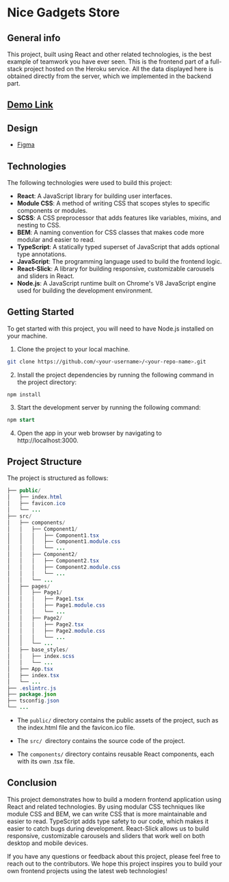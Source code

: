 # Nice Gadgets Store

## General info
This project, built using React and other related technologies, is the best example of teamwork you have ever seen. This is the frontend part of a full-stack project hosted on the Heroku service. All the data displayed here is obtained directly from the server, which we implemented in the backend part.

## [Demo Link](https://www.figma.com/file/T5ttF21UnT6RRmCQQaZc6L/Phone-catalog-(V2)-Original?node-id=0%3A1)

## Design
* [Figma](https://www.figma.com/file/T5ttF21UnT6RRmCQQaZc6L/Phone-catalog-(V2)-Original?node-id=0%3A1)
	
## Technologies
The following technologies were used to build this project:

* **React**: A JavaScript library for building user interfaces.
* **Module CSS**: A method of writing CSS that scopes styles to specific components or modules.
* **SCSS**: A CSS preprocessor that adds features like variables, mixins, and nesting to CSS.
* **BEM**: A naming convention for CSS classes that makes code more modular and easier to read.
* **TypeScript**: A statically typed superset of JavaScript that adds optional type annotations.
* **JavaScript**: The programming language used to build the frontend logic.
* **React-Slick**: A library for building responsive, customizable carousels and sliders in React.
* **Node.js**: A JavaScript runtime built on Chrome's V8 JavaScript engine used for building the development environment.
	
## Getting Started
To get started with this project, you will need to have Node.js installed on your machine.

1. Clone the project to your local machine.

``` bash
git clone https://github.com/<your-username>/<your-repo-name>.git
```
2. Install the project dependencies by running the following command in the project directory:

```
npm install
```
3. Start the development server by running the following command:

```sql
npm start
```
4. Open the app in your web browser by navigating to http://localhost:3000.

## Project Structure

The project is structured as follows:

```java
├── public/
│   ├── index.html
│   ├── favicon.ico
│   └── ...
├── src/
│   ├── components/
│   │   ├── Component1/
│   │   │   ├── Component1.tsx
│   │   │   ├── Component1.module.css
│   │   │   └── ...
│   │   ├── Component2/
│   │   │   ├── Component2.tsx
│   │   │   ├── Component2.module.css
│   │   │   └── ...
│   │   └── ...
│   ├── pages/
│   │   ├── Page1/
│   │   │   ├── Page1.tsx
│   │   │   ├── Page1.module.css
│   │   │   └── ...
│   │   ├── Page2/
│   │   │   ├── Page2.tsx
│   │   │   ├── Page2.module.css
│   │   │   └── ...
│   │   └── ...
│   ├── base_styles/
│   │   ├── index.scss
│   │   └── ...
│   ├── App.tsx
│   ├── index.tsx
│   └── ...
├── .eslintrc.js
├── package.json
├── tsconfig.json
└── ...

```
* The `public/` directory contains the public assets of the project, such as the index.html file and the favicon.ico file.

* The `src/ `directory contains the source code of the project.

* The `components/` directory contains reusable React components, each with its own .tsx file.

## Conclusion

This project demonstrates how to build a modern frontend application using React and related technologies. By using modular CSS techniques like module CSS and BEM, we can write CSS that is more maintainable and easier to read. TypeScript adds type safety to our code, which makes it easier to catch bugs during development. React-Slick allows us to build responsive, customizable carousels and sliders that work well on both desktop and mobile devices.

If you have any questions or feedback about this project, please feel free to reach out to the contributors. We hope this project inspires you to build your own frontend projects using the latest web technologies!
